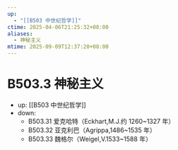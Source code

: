 ```yaml
---
up:
  - "[[B503 中世纪哲学]]"
ctime: 2025-04-06T21:25:32+08:00
aliases:
  - 神秘主义
mtime: 2025-09-09T12:37:20+08:00
---
```


# B503.3 神秘主义

- up: [[B503 中世纪哲学]]
- down:	
	- B503.31 爱克哈特（Eckhart,M.J.约 1260~1327 年）
	- B503.32 亚克利巴（Agrippa,1486~1535 年）
	- B503.33 魏格尔（Weigel,V.1533~1588 年）
	
